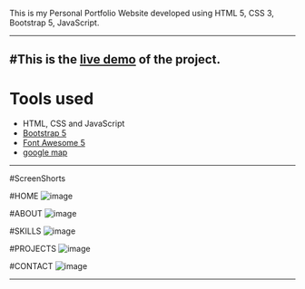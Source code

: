 This is my Personal Portfolio Website developed using HTML 5, CSS 3, Bootstrap 5, JavaScript.

-----------------------------------------------------------------------------------------------------------------------------------------------------------------

#This is the [live demo](https://mubinattar.netlify.app/) of the project.
-----------------------------------------------------------------------------------------------------------------------------------------------------------------
# Tools used #

* HTML, CSS and JavaScript
* [Bootstrap 5](https://getbootstrap.com/docs/5.0/getting-started/introduction/)
* [Font Awesome 5](https://fontawesome.com/)
* [google map](https://www.embed-map.com/)

---------------------------------------------------------------------------------------------------------------------------------------------------------------
#ScreenShorts

#HOME
![image](https://user-images.githubusercontent.com/73256167/194745378-bf201757-5287-4e48-975f-56674b4bdc7c.png)

#ABOUT
![image](https://user-images.githubusercontent.com/73256167/194745392-76006947-1ce5-45c7-b636-3e6f6c2bd46f.png)


#SKILLS
![image](https://user-images.githubusercontent.com/73256167/194745406-8c284966-240c-423f-8725-a486e5fcf3db.png)

#PROJECTS
![image](https://user-images.githubusercontent.com/73256167/194745421-7693ceec-c3a8-49b2-b516-9d634d0853de.png)

#CONTACT
![image](https://user-images.githubusercontent.com/73256167/194745432-dbc12c8e-0532-44ef-8c23-15c7381ad7ae.png)

--------------------------------------------------------------------------------------------------------------- 


